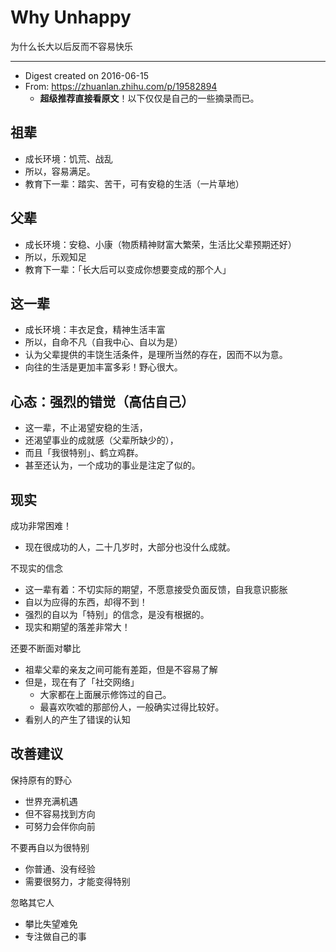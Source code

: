# Why Unhappy

为什么长大以后反而不容易快乐

---

- Digest created on 2016-06-15
- From: https://zhuanlan.zhihu.com/p/19582894
    - **超级推荐直接看原文**！以下仅仅是自己的一些摘录而已。

## 祖辈

- 成长环境：饥荒、战乱
- 所以，容易满足。
- 教育下一辈：踏实、苦干，可有安稳的生活（一片草地）

## 父辈

- 成长环境：安稳、小康（物质精神财富大繁荣，生活比父辈预期还好）
- 所以，乐观知足
- 教育下一辈：「长大后可以变成你想要变成的那个人」

## 这一辈

- 成长环境：丰衣足食，精神生活丰富
- 所以，自命不凡（自我中心、自以为是）
- 认为父辈提供的丰饶生活条件，是理所当然的存在，因而不以为意。
- 向往的生活是更加丰富多彩！野心很大。

## 心态：强烈的错觉（高估自己）

- 这一辈，不止渴望安稳的生活，
- 还渴望事业的成就感（父辈所缺少的），
- 而且「我很特别」、鹤立鸡群。
- 甚至还认为，一个成功的事业是注定了似的。

## 现实

成功非常困难！

- 现在很成功的人，二十几岁时，大部分也没什么成就。

不现实的信念

- 这一辈有着：不切实际的期望，不愿意接受负面反馈，自我意识膨胀
- 自以为应得的东西，却得不到！
- 强烈的自以为「特别」的信念，是没有根据的。
- 现实和期望的落差非常大！

还要不断面对攀比

- 祖辈父辈的亲友之间可能有差距，但是不容易了解
- 但是，现在有了「社交网络」
    - 大家都在上面展示修饰过的自己。
    - 最喜欢吹嘘的那部份人，一般确实过得比较好。
- 看别人的产生了错误的认知

## 改善建议

保持原有的野心

- 世界充满机遇
- 但不容易找到方向
- 可努力会伴你向前

不要再自以为很特别

- 你普通、没有经验
- 需要很努力，才能变得特别

忽略其它人

- 攀比失望难免
- 专注做自己的事
